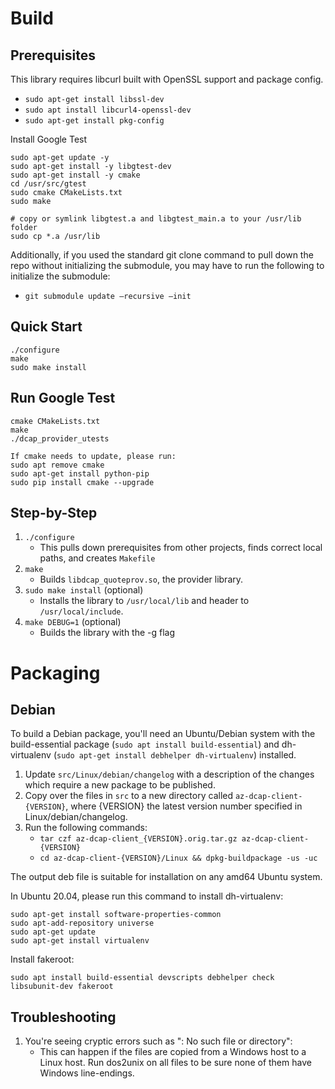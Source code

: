# Build

## Prerequisites
This library requires libcurl built with OpenSSL support and package config.

* `sudo apt-get install libssl-dev`
* `sudo apt install libcurl4-openssl-dev`
* `sudo apt-get install pkg-config`

Install Google Test
```
sudo apt-get update -y
sudo apt-get install -y libgtest-dev
sudo apt-get install -y cmake
cd /usr/src/gtest
sudo cmake CMakeLists.txt
sudo make

# copy or symlink libgtest.a and libgtest_main.a to your /usr/lib folder
sudo cp *.a /usr/lib
```

Additionally, if you used the standard git clone command to pull down the repo without initializing the submodule, you may have to run the following to initialize the submodule:

* `git submodule update –recursive –init`


## Quick Start
```
./configure
make
sudo make install
```

## Run Google Test
```
cmake CMakeLists.txt
make
./dcap_provider_utests

If cmake needs to update, please run:
sudo apt remove cmake
sudo apt-get install python-pip
sudo pip install cmake --upgrade
```

## Step-by-Step
1. `./configure`
    * This pulls down prerequisites from other projects, finds correct local
      paths, and creates `Makefile`
1. `make`
    * Builds `libdcap_quoteprov.so`, the provider library.
1. `sudo make install` (optional)
    * Installs the library to `/usr/local/lib` and header to `/usr/local/include`.
1. `make DEBUG=1` (optional)
    * Builds the library with the -g flag

# Packaging

## Debian
To build a Debian package, you'll need an Ubuntu/Debian system with the
build-essential package (`sudo apt install build-essential`) and dh-virtualenv 
(`sudo apt-get install debhelper dh-virtualenv`) installed. 

1. Update `src/Linux/debian/changelog` with a description of the changes which
   require a new package to be published.
1. Copy over the files in `src` to a new directory called
   `az-dcap-client-{VERSION}`, where {VERSION} the latest version number
   specified in Linux/debian/changelog.
1. Run the following commands:
    * `tar czf az-dcap-client_{VERSION}.orig.tar.gz az-dcap-client-{VERSION}`
    * `cd az-dcap-client-{VERSION}/Linux && dpkg-buildpackage -us -uc`

The output deb file is suitable for installation on any amd64 Ubuntu system.

In Ubuntu 20.04, please run this command to install dh-virtualenv:
```
sudo apt-get install software-properties-common
sudo apt-add-repository universe
sudo apt-get update
sudo apt-get install virtualenv
```
Install fakeroot:
```
sudo apt install build-essential devscripts debhelper check libsubunit-dev fakeroot
```

## Troubleshooting

1. You're seeing cryptic errors such as ": No such file or directory":
    * This can happen if the files are copied from a Windows host to a
      Linux host. Run dos2unix on all files to be sure none of them have Windows
      line-endings.
